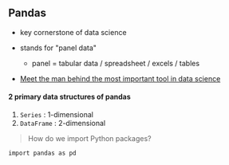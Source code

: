 ## Pandas
- key cornerstone of data science
- stands for "panel data"
  - panel = tabular data / spreadsheet / excels / tables

- [Meet the man behind the most important tool in data science](https://qz.com/1126615/the-story-of-the-most-important-tool-in-data-science/)

#### 2 primary data structures of pandas
1. `Series` : 1-dimensional
2. `DataFrame` : 2-dimensional


> How do we import Python packages?

`import pandas as pd`
